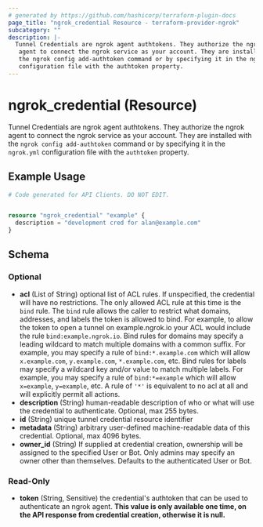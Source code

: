 ```yaml
---
# generated by https://github.com/hashicorp/terraform-plugin-docs
page_title: "ngrok_credential Resource - terraform-provider-ngrok"
subcategory: ""
description: |-
  Tunnel Credentials are ngrok agent authtokens. They authorize the ngrok
   agent to connect the ngrok service as your account. They are installed with
   the ngrok config add-authtoken command or by specifying it in the ngrok.yml
   configuration file with the authtoken property.
---
```


# ngrok_credential (Resource)

Tunnel Credentials are ngrok agent authtokens. They authorize the ngrok
 agent to connect the ngrok service as your account. They are installed with
 the `ngrok config add-authtoken` command or by specifying it in the `ngrok.yml`
 configuration file with the `authtoken` property.

## Example Usage

```terraform
# Code generated for API Clients. DO NOT EDIT.


resource "ngrok_credential" "example" {
  description = "development cred for alan@example.com"
}
```

<!-- schema generated by tfplugindocs -->
## Schema

### Optional

- **acl** (List of String) optional list of ACL rules. If unspecified, the credential will have no restrictions. The only allowed ACL rule at this time is the `bind` rule. The `bind` rule allows the caller to restrict what domains, addresses, and labels the token is allowed to bind. For example, to allow the token to open a tunnel on example.ngrok.io your ACL would include the rule `bind:example.ngrok.io`. Bind rules for domains may specify a leading wildcard to match multiple domains with a common suffix. For example, you may specify a rule of `bind:*.example.com` which will allow `x.example.com`, `y.example.com`, `*.example.com`, etc. Bind rules for labels may specify a wildcard key and/or value to match multiple labels. For example, you may specify a rule of `bind:*=example` which will allow `x=example`, `y=example`, etc. A rule of `'*'` is equivalent to no acl at all and will explicitly permit all actions.
- **description** (String) human-readable description of who or what will use the credential to authenticate. Optional, max 255 bytes.
- **id** (String) unique tunnel credential resource identifier
- **metadata** (String) arbitrary user-defined machine-readable data of this credential. Optional, max 4096 bytes.
- **owner_id** (String) If supplied at credential creation, ownership will be assigned to the specified User or Bot. Only admins may specify an owner other than themselves. Defaults to the authenticated User or Bot.

### Read-Only

- **token** (String, Sensitive) the credential's authtoken that can be used to authenticate an ngrok agent. **This value is only available one time, on the API response from credential creation, otherwise it is null.**



